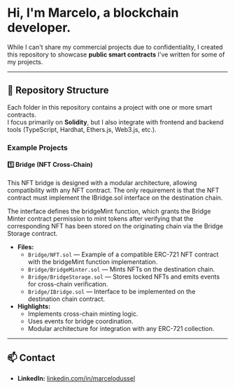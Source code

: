 # Hi, I'm **Marcelo**, a blockchain developer.  


While I can't share my commercial projects due to confidentiality, I created this repository to showcase **public smart contracts** I've written for some of my projects.

---

## 📂 Repository Structure

Each folder in this repository contains a project with one or more smart contracts.  
I focus primarily on **Solidity**, but I also integrate with frontend and backend tools (TypeScript, Hardhat, Ethers.js, Web3.js, etc.).

### Example Projects
#### 1️⃣ Bridge (NFT Cross-Chain)
 This NFT bridge is designed with a modular architecture, allowing compatibility with any NFT contract. The only requirement is that the NFT contract must implement the IBridge.sol interface on the destination chain.
 
 The interface defines the bridgeMint function, which grants the Bridge Minter contract permission to mint tokens after verifying that the corresponding NFT has been stored on the originating chain via the Bridge Storage contract.
- **Files:**  
  - `Bridge/NFT.sol` — Example of a compatible ERC-721 NFT contract with the bridgeMint function implementation.
  - `Bridge/BridgeMinter.sol` — Mints NFTs on the destination chain.
  - `Bridge/BridgeStorage.sol` — Stores locked NFTs and emits events for cross-chain verification.
  - `Bridge/IBridge.sol` — Interface to be implemented on the destination chain contract.
- **Highlights:**  
  - Implements cross-chain minting logic.  
  - Uses events for bridge coordination.  
  - Modular architecture for integration with any ERC-721 collection.
---

## 📫 Contact
- **LinkedIn:** [linkedin.com/in/marcelodussel](https://linkedin.com/in/marcelodussel)
